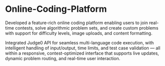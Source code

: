 # Online-Coding-Platform

Developed a feature-rich online coding platform enabling users to join real-time contests, solve
algorithmic problem sets, and create custom problems with support for difficulty levels, image
uploads, and content formatting.

Integrated Judge0 API for seamless multi-language code execution, with intelligent handling of
input/output, time limits, and test case validation — all within a responsive, contest-optimized interface that
supports live updates, dynamic problem routing, and real-time user interaction.
